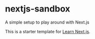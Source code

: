 # nextjs-sandbox

A simple setup to play around with Next.js

This is a starter template for [Learn Next.js](https://nextjs.org/learn).
